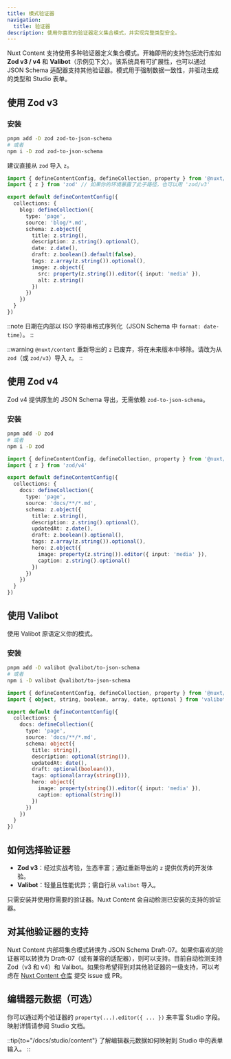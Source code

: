 ```yaml
---
title: 模式验证器
navigation:
  title: 验证器
description: 使用你喜欢的验证器定义集合模式，并实现完整类型安全。
---
```


Nuxt Content 支持使用多种验证器定义集合模式。开箱即用的支持包括流行库如 **Zod v3 / v4** 和 **Valibot**（示例见下文）。该系统具有可扩展性，也可以通过 JSON Schema 适配器支持其他验证器。模式用于强制数据一致性，并驱动生成的类型和 Studio 表单。

## 使用 Zod v3


### 安装

```bash
pnpm add -D zod zod-to-json-schema
# 或者
npm i -D zod zod-to-json-schema
```

建议直接从 `zod` 导入 `z`。

```ts [content.config.ts]
import { defineContentConfig, defineCollection, property } from '@nuxt/content'
import { z } from 'zod' // 如果你的环境暴露了此子路径，也可以用 'zod/v3'

export default defineContentConfig({
  collections: {
    blog: defineCollection({
      type: 'page',
      source: 'blog/*.md',
      schema: z.object({
        title: z.string(),
        description: z.string().optional(),
        date: z.date(),
        draft: z.boolean().default(false),
        tags: z.array(z.string()).optional(),
        image: z.object({
          src: property(z.string()).editor({ input: 'media' }),
          alt: z.string()
        })
      })
    })
  }
})
```

::note
日期在内部以 ISO 字符串格式序列化（JSON Schema 中 `format: date-time`）。
::

::warning
`@nuxt/content` 重新导出的 `z` 已废弃，将在未来版本中移除。请改为从 `zod`（或 `zod/v3`）导入 `z`。
::

## 使用 Zod v4

Zod v4 提供原生的 JSON Schema 导出，无需依赖 `zod-to-json-schema`。

### 安装

```bash
pnpm add -D zod
# 或者
npm i -D zod
```

```ts [content.config.ts]
import { defineContentConfig, defineCollection, property } from '@nuxt/content'
import { z } from 'zod/v4'

export default defineContentConfig({
  collections: {
    docs: defineCollection({
      type: 'page',
      source: 'docs/**/*.md',
      schema: z.object({
        title: z.string(),
        description: z.string().optional(),
        updatedAt: z.date(),
        draft: z.boolean().optional(),
        tags: z.array(z.string()).optional(),
        hero: z.object({
          image: property(z.string()).editor({ input: 'media' }),
          caption: z.string().optional()
        })
      })
    })
  }
})
```

## 使用 Valibot

使用 Valibot 原语定义你的模式。

### 安装

```bash
pnpm add -D valibot @valibot/to-json-schema
# 或者
npm i -D valibot @valibot/to-json-schema
```

```ts [content.config.ts]
import { defineContentConfig, defineCollection, property } from '@nuxt/content'
import { object, string, boolean, array, date, optional } from 'valibot'

export default defineContentConfig({
  collections: {
    docs: defineCollection({
      type: 'page',
      source: 'docs/**/*.md',
      schema: object({
        title: string(),
        description: optional(string()),
        updatedAt: date(),
        draft: optional(boolean()),
        tags: optional(array(string())),
        hero: object({
          image: property(string()).editor({ input: 'media' }),
          caption: optional(string())
        })
      })
    })
  }
})
```

## 如何选择验证器

- **Zod v3**：经过实战考验，生态丰富；通过重新导出的 `z` 提供优秀的开发体验。
- **Valibot**：轻量且性能优异；需自行从 `valibot` 导入。

只需安装并使用你需要的验证器。Nuxt Content 会自动检测已安装的支持的验证器。

## 对其他验证器的支持

Nuxt Content 内部将集合模式转换为 JSON Schema Draft-07。如果你喜欢的验证器可以转换为 Draft-07（或有兼容的适配器），则可以支持。目前自动检测支持 Zod（v3 和 v4）和 Valibot。如果你希望得到对其他验证器的一级支持，可以考虑在 [Nuxt Content 仓库](https://github.com/nuxt/content) 提交 issue 或 PR。

## 编辑器元数据（可选）

你可以通过两个验证器的 `property(...).editor({ ... })` 来丰富 Studio 字段。映射详情请参阅 Studio 文档。

::tip{to="/docs/studio/content"}
了解编辑器元数据如何映射到 Studio 中的表单输入。
::